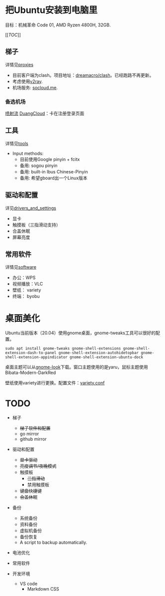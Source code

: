 # 把Ubuntu安装到电脑里

目标：机械革命 Code 01, AMD Ryzen 4800H, 32GB.


[[_TOC_]]



梯子
-------
详情见[proxies](./proxies)
- 目前客户端为clash。项目地址：[dreamacro/clash](https://github.com/Dreamacro/clash)。已经跑路不再更新。
- 考虑使用[v2ray](https://github.com/v2ray/v2ray-core/releases).
- 机场服务: [socloud.me](https://socloud.me).


### 备选机场
[喷射流](https://jetstream.zendesk.com/hc/zh-tw)
[DuangCloud](https://www.dcrelay.me/)：卡在注册登录页面


工具
-------
详情见[tools](./tools)

- Input methods:
  - 目前使用Google pinyin + fcitx
  - 备用: sogou pinyin
  - 备用: built-in Ibus Chinese-Pinyin
  - 备用: 希望gboard出一个Linux版本




驱动和配置
-------
详见[drivers_and_settings](./drivers_and_settings)

- 显卡
- 触摸板（三指滑动支持）
- 合盖休眠
- 屏幕亮度



常用软件
-------
详情见[software](./software)

- 办公：WPS
- 视频播放：VLC
- 壁纸： variety
- 终端： byobu




桌面美化
=======

Ubuntu当前版本（20.04）使用gnome桌面，gnome-tweaks工具可以很好的配置。  
```
sudo apt install gnome-tweaks gnome-shell-extensions gnome-shell-extension-dash-to-panel gnome-shell-extension-autohidetopbar gnome-shell-extension-appindicator gnome-shell-extension-ubuntu-dock
```
桌面主题可以从[gnome-look](https://www.gnome-look.org/)下载。窗口主题使用的是yaru，鼠标主题使用Bibata-Modern-DarkRed

壁纸使用variety进行更换。配置文件：[variety.conf](./variety.conf)



TODO
=======
- 梯子
  - ~~梯子软件和配置~~
  - go mirror
  - github mirror

- 驱动和配置
  - ~~显卡驱动~~
  - ~~亮度调节/夜晚模式~~
  - 触摸板
    - ~~三指滑动~~
    - 禁用触摸板
  - ~~键盘快捷键~~
  - ~~合盖休眠~~

- 备份
  - 系统备份
  - 资料备份
  - 虚拟机备份
  - 备份恢复
  - A script to backup automatically.

- 电池优化

- 常用软件
- 开发环境
  - VS code
    - Markdown CSS
